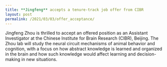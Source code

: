 ```yaml
---
title: **Jingfeng** accepts a tenure-track job offer from CIBR
layout: post
permalink: /2021/03/03/offer_acceptance/
---
```


Jingfeng Zhou is thrilled to accept an offered position as an Assistant Investigator at the Chinese Institute for Brain Research (CIBR), Beijing. The Zhou lab will study the neural circuit mechanisms of animal behavior and cognition, with a focus on how abstract knowledge is learned and organized in the brain and how such knowledge would affect learning and decision-making in new situations.
